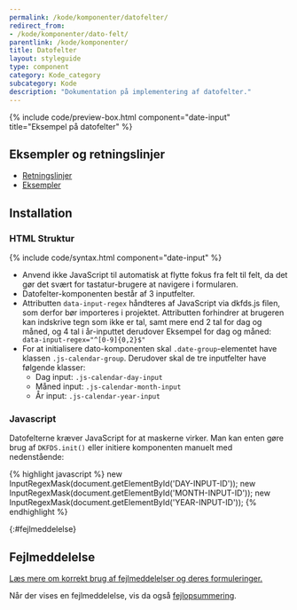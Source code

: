 ```yaml
---
permalink: /kode/komponenter/datofelter/
redirect_from:
- /kode/komponenter/dato-felt/
parentlink: /kode/komponenter/
title: Datofelter
layout: styleguide
type: component
category: Kode_category
subcategory: Kode
description: "Dokumentation på implementering af datofelter."
---
```


{% include code/preview-box.html component="date-input" title="Eksempel på datofelter" %}

## Eksempler og retningslinjer
<ul class="nobullet-list">
    <li><a href="/komponenter/datofelter/#retningslinjer">Retningslinjer</a></li>
    <li><a href="/komponenter/datofelter/">Eksempler</a></li>
</ul>

## Installation

### HTML Struktur

{% include code/syntax.html component="date-input" %}

- Anvend ikke JavaScript til automatisk at flytte fokus fra felt til felt, da det gør det svært for tastatur-brugere at navigere i formularen.
- Datofelter-komponenten består af 3 inputfelter.
- Attributten `data-input-regex` håndteres af JavaScript via dkfds.js filen, som derfor bør importeres i projektet.
Attributten forhindrer at brugeren kan indskrive tegn som ikke er tal, samt mere end 2 tal for dag og måned, og 4 tal i år-inputtet derudover  Eksempel for dag og måned: ` data-input-regex="^[0-9]{0,2}$"`
- For at initialisere dato-komponenten skal `.date-group`-elementet have klassen `.js-calendar-group`. Derudover skal de tre inputfelter have følgende klasser:
    - Dag input: `.js-calendar-day-input`
    - Måned input: `.js-calendar-month-input`
    - År input: `.js-calendar-year-input`


### Javascript
Datofelterne kræver JavaScript for at maskerne virker. Man kan enten gøre brug af `DKFDS.init()` eller initiere komponenten manuelt med nedenstående:

{% highlight javascript %}
new InputRegexMask(document.getElementById('DAY-INPUT-ID'));
new InputRegexMask(document.getElementById('MONTH-INPUT-ID'));
new InputRegexMask(document.getElementById('YEAR-INPUT-ID'));
{% endhighlight %}

{:#fejlmeddelelse}
## Fejlmeddelelse
<a href="/kode/komponenter/fejlmeddelelser/#datofelter">Læs mere om korrekt brug af fejlmeddelelser og deres formuleringer.</a>

Når der vises en fejlmeddelelse, vis da også <a href="/kode/komponenter/fejlopsummering/">fejlopsummering</a>.